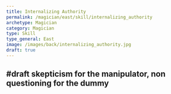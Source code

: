 ```yaml
---
title: Internalizing Authority
permalink: /magician/east/skill/internalizing_authority
archetype: Magician
category: Magician
type: Skill
type_general: East
image: /images/back/internalizing_authority.jpg
draft: true
---
```

#draft skepticism for the manipulator, non questioning for the dummy 
---
